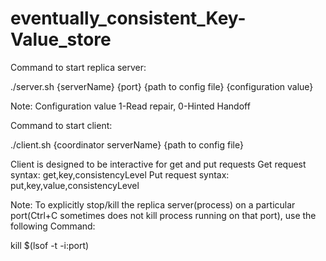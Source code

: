 # eventually_consistent_Key-Value_store

Command to start replica server:

  ./server.sh {serverName} {port} {path to config file} {configuration value}

Note: Configuration value 1-Read repair, 0-Hinted Handoff

Command to start client:

  ./client.sh {coordinator serverName} {path to config file}

Client is designed to be interactive for get and put requests
Get request syntax: get,key,consistencyLevel
Put request syntax: put,key,value,consistencyLevel

Note: To explicitly stop/kill the replica server(process) on a particular port(Ctrl+C sometimes does not kill process running on that port), use the following Command:

  kill $(lsof -t -i:port)

